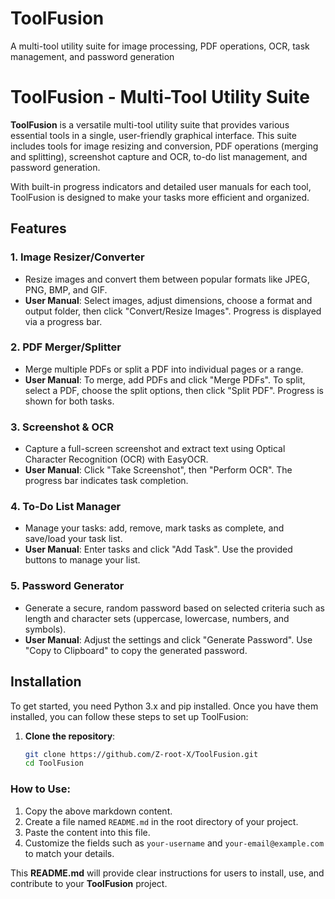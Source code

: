 # ToolFusion
A multi-tool utility suite for image processing, PDF operations, OCR, task management, and password generation
# ToolFusion - Multi-Tool Utility Suite

**ToolFusion** is a versatile multi-tool utility suite that provides various essential tools in a single, user-friendly graphical interface. This suite includes tools for image resizing and conversion, PDF operations (merging and splitting), screenshot capture and OCR, to-do list management, and password generation.

With built-in progress indicators and detailed user manuals for each tool, ToolFusion is designed to make your tasks more efficient and organized.

## Features

### 1. **Image Resizer/Converter**
   - Resize images and convert them between popular formats like JPEG, PNG, BMP, and GIF.
   - **User Manual**: Select images, adjust dimensions, choose a format and output folder, then click "Convert/Resize Images". Progress is displayed via a progress bar.

### 2. **PDF Merger/Splitter**
   - Merge multiple PDFs or split a PDF into individual pages or a range.
   - **User Manual**: To merge, add PDFs and click "Merge PDFs". To split, select a PDF, choose the split options, then click "Split PDF". Progress is shown for both tasks.

### 3. **Screenshot & OCR**
   - Capture a full-screen screenshot and extract text using Optical Character Recognition (OCR) with EasyOCR.
   - **User Manual**: Click "Take Screenshot", then "Perform OCR". The progress bar indicates task completion.

### 4. **To-Do List Manager**
   - Manage your tasks: add, remove, mark tasks as complete, and save/load your task list.
   - **User Manual**: Enter tasks and click "Add Task". Use the provided buttons to manage your list.

### 5. **Password Generator**
   - Generate a secure, random password based on selected criteria such as length and character sets (uppercase, lowercase, numbers, and symbols).
   - **User Manual**: Adjust the settings and click "Generate Password". Use "Copy to Clipboard" to copy the generated password.

## Installation

To get started, you need Python 3.x and pip installed. Once you have them installed, you can follow these steps to set up ToolFusion:

1. **Clone the repository**:
   ```bash
   git clone https://github.com/Z-root-X/ToolFusion.git
   cd ToolFusion

   
### **How to Use**:
1. Copy the above markdown content.
2. Create a file named `README.md` in the root directory of your project.
3. Paste the content into this file.
4. Customize the fields such as `your-username` and `your-email@example.com` to match your details.

This **README.md** will provide clear instructions for users to install, use, and contribute to your **ToolFusion** project.

